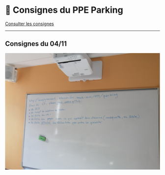 # 📅 Consignes du PPE Parking

[Consulter les consignes](http://enseignement.alexandre-mesle.com/PPE/parking/)

---
## Consignes du 04/11

![Photo de tableau](./IMG_20191104_131634.jpg)
